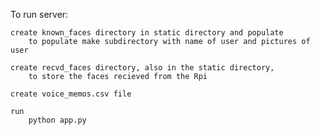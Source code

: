 To run server:

    create known_faces directory in static directory and populate 
        to populate make subdirectory with name of user and pictures of user

    create recvd_faces directory, also in the static directory,
        to store the faces recieved from the Rpi

    create voice_memos.csv file

    run 
        python app.py